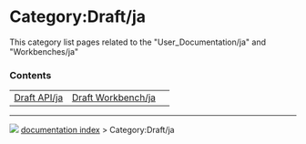 # Category:Draft/ja
This category list pages related to the \"User_Documentation/ja\" and \"Workbenches/ja\"

### Contents

|     |     |     |
| --- | --- | --- |
| [Draft API/ja](Draft_API/ja.md) | [Draft Workbench/ja](Draft_Workbench/ja.md) |



---
![](images/Button_right.svg) [documentation index](../README.md) > Category:Draft/ja
